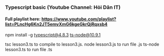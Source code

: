 ### Typescript basic (Youtube Channel: Hỏi Dân IT)


#### Full playlist here: https://www.youtube.com/playlist?list=PLncHg6Kn2JT5emvXmG6kgeGkrQjRqxsb4

npm install -g typescript@4.8.3 ts-node@10.9.1

tsc lesson3.ts to compile to lesson3.js. node lesson3.js to run file .js
ts-node lesson3.ts to run file .ts
